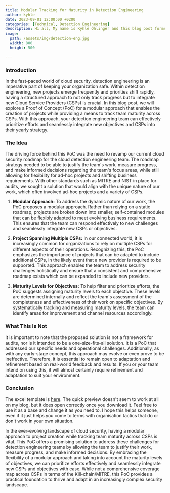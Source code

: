 ```yaml
---
title: Modular Tracking for Maturity in Detection Engineering
author: kyhle
date: 2023-09-01 12:00:00 +0200
categories: [Technical, Detection Engineering]
description: Hi all, My name is Kyhle Öhlinger and this blog post forms part of my personal blog. If you enjoy any of the posts, feel free to reach out and let me know :) 
image:
  path: /assets/img/detection-eng.jpg
  width: 800
  height: 500

---   
```



### Introduction

In the fast-paced world of cloud security, detection engineering is an imperative part of keeping your organization safe. Within detection engineering, new projects emerge frequently and priorities shift rapidly, having a structured approach to not only track progress but to integrate new Cloud Service Providers (CSPs) is crucial. In this blog post, we will explore a Proof of Concept (PoC) for a modular approach that enables the creation of projects while providing a means to track team maturity across CSPs. With this approach, your detection engineering team can effectively prioritize efforts and seamlessly integrate new objectives and CSPs into their yearly strategy.

### The Idea

The driving force behind this PoC was the need to revamp our current cloud security roadmap for the cloud detection engineering team. The roadmap strategy needed to be able to justify the team's work, measure progress, and make informed decisions regarding the team's focus areas, while still allowing for flexibility for ad-hoc projects and shifting business requirements. With other standards such as MITRE and NIST in place for audits, we sought a solution that would align with the unique nature of our work, which often involved ad-hoc projects and a variety of CSPs.

1. **Modular Approach:**
To address the dynamic nature of our work, the PoC proposes a modular approach. Rather than relying on a static roadmap, projects are broken down into smaller, self-contained modules that can be flexibly adapted to meet evolving business requirements. This ensures that the team can respond effectively to new challenges and seamlessly integrate new CSPs or objectives.

2. **Project Spanning Multiple CSPs:**
In our connected world, it is increasingly common for organizations to rely on multiple CSPs for different aspects of their operations. Recognizing this, the PoC emphasizes the importance of projects that can be adapted to include additional CSPs, in the likely event that a new provider is required to be supported. This approach enables the team to address security challenges holistically and ensure that a consistent and comprehensive roadmap exists which can be expanded to include new providers.

1. **Maturity Levels for Objectives:**
To help filter and prioritize efforts, the PoC suggests assigning maturity levels to each objective. These levels are determined internally and reflect the team's assessment of the completeness and effectiveness of their work on specific objectives. By systematically tracking and measuring maturity levels, the team can identify areas for improvement and channel resources accordingly.

### What This Is Not

It is important to note that the proposed solution is not a framework for audits, nor is it intended to be a one-size-fits-all solution. It is a PoC that addressed our specific needs and operational challenges. Additionally, as with any early-stage concept, this approach may evolve or even prove to be ineffective. Therefore, it is essential to remain open to adaptation and refinement based on real-world feedback and results. If you or your team intend on using this, it will almost certainly require refinement and adaptation to suit your environment. 

### Conclusion

The excel template is [here](/assets/excel/detection-tracker.xlsx). The quick preview doesn't seem to work at all on my blog, but it does open correctly once you download it. Feel free to use it as a base and change it as you need to. I hope this helps someone, even if it just helps you come to terms with organisation tactics that do or don't work in your own situation.

In the ever-evolving landscape of cloud security, having a modular approach to project creation while tracking team maturity across CSPs is vital. This PoC offers a promising solution to address these challenges for detection engineering teams by allowing the team to justify their work, measure progress, and make informed decisions. By embracing the flexibility of a modular approach and taking into account the maturity levels of objectives, we can prioritize efforts effectively and seamlessly integrate new CSPs and objectives with ease. While not a comprehensive coverage map across CSPs in terms of the Kill-chain/MITRE, this PoC provides a practical foundation to thrive and adapt in an increasingly complex security landscape.